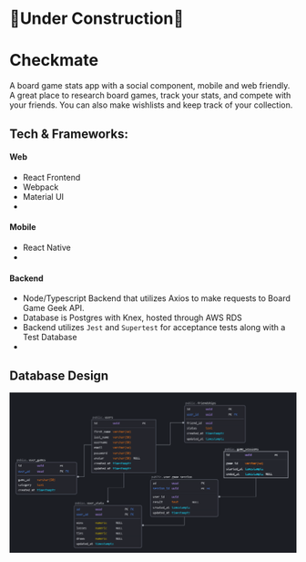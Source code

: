 # 🚧Under Construction🚧

# Checkmate

A board game stats app with a social component, mobile and web friendly. A great place to research board games, track your stats, and compete with your friends. You can also make wishlists and keep track of your collection.

## Tech & Frameworks: 

#### Web

* React Frontend
* Webpack
* Material UI
*

#### Mobile

* React Native
*

#### Backend

* Node/Typescript Backend that utilizes Axios to make requests to Board Game Geek API. 
* Database is Postgres with Knex, hosted through AWS RDS
* Backend utilizes `Jest` and `Supertest` for acceptance tests along with a Test Database
*

## Database Design

![image](./docs/db-ERD.png)